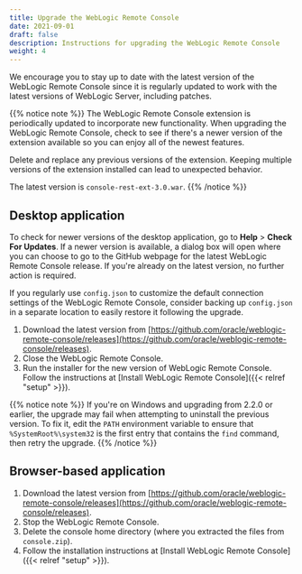 ```yaml
---
title: Upgrade the WebLogic Remote Console
date: 2021-09-01
draft: false
description: Instructions for upgrading the WebLogic Remote Console
weight: 4
---
```


We encourage you to stay up to date with the latest version of the WebLogic Remote Console since it is regularly updated to work with the latest versions of WebLogic Server, including patches.

{{% notice note %}}
The WebLogic Remote Console extension is periodically updated to incorporate new functionality. When upgrading the WebLogic Remote Console, check to see if there's a newer version of the extension available so you can enjoy all of the newest features. 

Delete and replace any previous versions of the extension. Keeping multiple versions of the extension installed can lead to unexpected behavior.

The latest version is `console-rest-ext-3.0.war`. 
{{% /notice %}}

## Desktop application
To check for newer versions of the desktop application, go to **Help** > **Check For Updates**. If a newer version is available, a dialog box will open where you can choose to go to the GitHub webpage for the latest WebLogic Remote Console release. If you're already on the latest version, no further action is required.

If you regularly use `config.json` to customize the default connection settings of the WebLogic Remote Console, consider backing up `config.json` in a separate location to easily restore it following the upgrade.

1. Download the latest version from [https://github.com/oracle/weblogic-remote-console/releases](https://github.com/oracle/weblogic-remote-console/releases).
1. Close the WebLogic Remote Console.
1. Run the installer for the new version of WebLogic Remote Console. Follow the instructions at [Install WebLogic Remote Console]({{< relref "setup" >}}).

{{% notice note %}}
If you're on Windows and upgrading from 2.2.0 or earlier, the upgrade may fail when attempting to uninstall the previous version. To fix it, edit the `PATH` environment variable to ensure that `%SystemRoot%\system32` is the first entry that contains the `find` command, then retry the upgrade.
{{% /notice %}}


## Browser-based application

1. Download the latest version from [https://github.com/oracle/weblogic-remote-console/releases](https://github.com/oracle/weblogic-remote-console/releases).
1. Stop the WebLogic Remote Console.
1. Delete the console home directory (where you extracted the files from `console.zip`).
1. Follow the installation instructions at [Install WebLogic Remote Console]({{< relref "setup" >}}).


